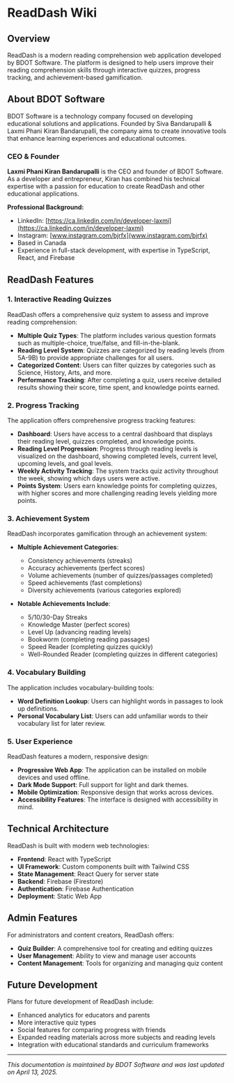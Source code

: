 # ReadDash Wiki

## Overview

ReadDash is a modern reading comprehension web application developed by BDOT Software. The platform is designed to help users improve their reading comprehension skills through interactive quizzes, progress tracking, and achievement-based gamification.

## About BDOT Software

BDOT Software is a technology company focused on developing educational solutions and applications. Founded by Siva Bandarupalli & Laxmi Phani Kiran Bandarupalli, the company aims to create innovative tools that enhance learning experiences and educational outcomes. 

### CEO & Founder

**Laxmi Phani Kiran Bandarupalli** is the CEO and founder of BDOT Software. As a developer and entrepreneur, Kiran has combined his technical expertise with a passion for education to create ReadDash and other educational applications.

**Professional Background:**
- LinkedIn: [https://ca.linkedin.com/in/developer-laxmi](https://ca.linkedin.com/in/developer-laxmi)
- Instagram: [www.instagram.com/bjrfx](www.instagram.com/bjrfx)
- Based in Canada
- Experience in full-stack development, with expertise in TypeScript, React, and Firebase

## ReadDash Features

### 1. Interactive Reading Quizzes

ReadDash offers a comprehensive quiz system to assess and improve reading comprehension:

- **Multiple Quiz Types**: The platform includes various question formats such as multiple-choice, true/false, and fill-in-the-blank.
- **Reading Level System**: Quizzes are categorized by reading levels (from 5A-9B) to provide appropriate challenges for all users.
- **Categorized Content**: Users can filter quizzes by categories such as Science, History, Arts, and more.
- **Performance Tracking**: After completing a quiz, users receive detailed results showing their score, time spent, and knowledge points earned.

### 2. Progress Tracking

The application offers comprehensive progress tracking features:

- **Dashboard**: Users have access to a central dashboard that displays their reading level, quizzes completed, and knowledge points.
- **Reading Level Progression**: Progress through reading levels is visualized on the dashboard, showing completed levels, current level, upcoming levels, and goal levels.
- **Weekly Activity Tracking**: The system tracks quiz activity throughout the week, showing which days users were active.
- **Points System**: Users earn knowledge points for completing quizzes, with higher scores and more challenging reading levels yielding more points.

### 3. Achievement System

ReadDash incorporates gamification through an achievement system:

- **Multiple Achievement Categories**: 
  - Consistency achievements (streaks)
  - Accuracy achievements (perfect scores)
  - Volume achievements (number of quizzes/passages completed)
  - Speed achievements (fast completions)
  - Diversity achievements (various categories explored)

- **Notable Achievements Include**:
  - 5/10/30-Day Streaks
  - Knowledge Master (perfect scores)
  - Level Up (advancing reading levels)
  - Bookworm (completing reading passages)
  - Speed Reader (completing quizzes quickly)
  - Well-Rounded Reader (completing quizzes in different categories)

### 4. Vocabulary Building

The application includes vocabulary-building tools:

- **Word Definition Lookup**: Users can highlight words in passages to look up definitions.
- **Personal Vocabulary List**: Users can add unfamiliar words to their vocabulary list for later review.

### 5. User Experience

ReadDash features a modern, responsive design:

- **Progressive Web App**: The application can be installed on mobile devices and used offline.
- **Dark Mode Support**: Full support for light and dark themes.
- **Mobile Optimization**: Responsive design that works across devices.
- **Accessibility Features**: The interface is designed with accessibility in mind.

## Technical Architecture

ReadDash is built with modern web technologies:

- **Frontend**: React with TypeScript
- **UI Framework**: Custom components built with Tailwind CSS
- **State Management**: React Query for server state
- **Backend**: Firebase (Firestore)
- **Authentication**: Firebase Authentication
- **Deployment**: Static Web App

## Admin Features

For administrators and content creators, ReadDash offers:

- **Quiz Builder**: A comprehensive tool for creating and editing quizzes
- **User Management**: Ability to view and manage user accounts
- **Content Management**: Tools for organizing and managing quiz content

## Future Development

Plans for future development of ReadDash include:

- Enhanced analytics for educators and parents
- More interactive quiz types
- Social features for comparing progress with friends
- Expanded reading materials across more subjects and reading levels
- Integration with educational standards and curriculum frameworks

---

*This documentation is maintained by BDOT Software and was last updated on April 13, 2025.*